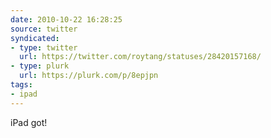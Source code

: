 ```yaml
---
date: 2010-10-22 16:28:25
source: twitter
syndicated:
- type: twitter
  url: https://twitter.com/roytang/statuses/28420157168/
- type: plurk
  url: https://plurk.com/p/8epjpn
tags:
- ipad
---
```


iPad got!